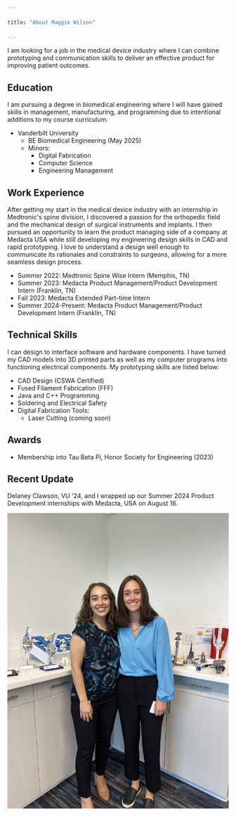 ```yaml
---

title: "About Maggie Wilson"

---
```


I am looking for a job in the medical device industry where I can combine prototyping and communication skills to deliver an effective product for improving patient outcomes.

## Education

I am pursuing a degree in biomedical engineering where I will have gained skills in management, manufacturing, and programming due to intentional additions to my course curriculum.

* Vanderbilt University
  * BE Biomedical Engineering (May 2025)
  * Minors:
    * Digital Fabrication
    * Computer Science
    * Engineering Management

## Work Experience

After getting my start in the medical device industry with an internship in Medtronic's spine division, I discovered a passion for the orthopedic field and the mechanical design of surgical instruments and implants. I then pursued an opportunity to learn the product managing side of a company at Medacta USA while still developing my engineering design skills in CAD and rapid prototyping. I love to understand a design well enough to communicate its rationales and constraints to surgeons, allowing for a more seamless design process.

* Summer 2022: Medtronic Spine Wise Intern (Memphis, TN)
* Summer 2023: Medacta Product Management/Product Development Intern (Franklin, TN)
* Fall 2023: Medacta Extended Part-time Intern
* Summer 2024-Present: Medacta Product Management/Product Development Intern (Franklin, TN)

## Technical Skills

I can design to interface software and hardware components. I have turned my CAD models into 3D printed parts as well as my computer programs into functioning electrical components. My prototyping skills are listed below:

* CAD Design (CSWA Certified)
* Fused Filament Fabrication (FFF)
* Java and C++ Programming
* Soldering and Electrical Safety
* Digital Fabrication Tools:
  * Laser Cutting (coming soon)

## Awards

* Membership into Tau Beta Pi, Honor Society for Engineering (2023)

## Recent Update

Delaney Clawson, VU '24, and I wrapped up our Summer 2024 Product Development internships with Medacta, USA on August 16.

![Maggie and Delaney, Summer 2024 Interns at Medacta](/assets/img/IMG_6972.jpg)

